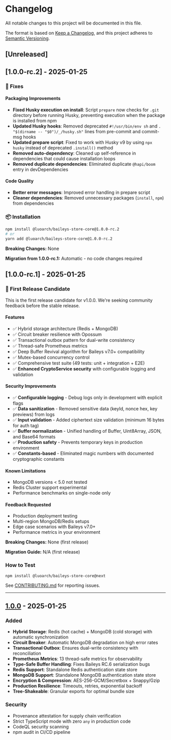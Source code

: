 # Changelog

All notable changes to this project will be documented in this file.

The format is based on [Keep a Changelog](https://keepachangelog.com/en/1.0.0/),
and this project adheres to [Semantic Versioning](https://semver.org/spec/v2.0.0.html).

## [Unreleased]

## [1.0.0-rc.2] - 2025-01-25

### 🔧 Fixes

#### Packaging Improvements

- **Fixed Husky execution on install**: Script `prepare` now checks for `.git` directory before running Husky, preventing execution when the package is installed from npm
- **Updated Husky hooks**: Removed deprecated `#!/usr/bin/env sh` and `. "$(dirname -- "$0")/_/husky.sh"` lines from pre-commit and commit-msg hooks
- **Updated prepare script**: Fixed to work with Husky v9 by using `npx husky` instead of deprecated `.install()` method
- **Removed auto-dependency**: Cleaned up self-reference in dependencies that could cause installation loops
- **Removed duplicate dependencies**: Eliminated duplicate `@hapi/boom` entry in devDependencies

#### Code Quality

- **Better error messages**: Improved error handling in prepare script
- **Cleaner dependencies**: Removed unnecessary packages (`install`, `npm`) from dependencies

### 📦 Installation

```bash
npm install @luoarch/baileys-store-core@1.0.0-rc.2
# or
yarn add @luoarch/baileys-store-core@1.0.0-rc.2
```

**Breaking Changes:** None

**Migration from 1.0.0-rc.1:** Automatic - no code changes required

## [1.0.0-rc.1] - 2025-01-25

### 🎉 First Release Candidate

This is the first release candidate for v1.0.0. We're seeking community feedback before the stable release.

#### Features

- ✅ Hybrid storage architecture (Redis + MongoDB)
- ✅ Circuit breaker resilience with Opossum
- ✅ Transactional outbox pattern for dual-write consistency
- ✅ Thread-safe Prometheus metrics
- ✅ Deep Buffer Revival algorithm for Baileys v7.0+ compatibility
- ✅ Mutex-based concurrency control
- ✅ Comprehensive test suite (49 tests: unit + integration + E2E)
- ✅ **Enhanced CryptoService security** with configurable logging and validation

#### Security Improvements

- ✅ **Configurable logging** - Debug logs only in development with explicit flags
- ✅ **Data sanitization** - Removed sensitive data (keyId, nonce hex, key previews) from logs
- ✅ **Input validation** - Added ciphertext size validation (minimum 16 bytes for auth tag)
- ✅ **Buffer normalization** - Unified handling of Buffer, Uint8Array, JSON, and Base64 formats
- ✅ **Production safety** - Prevents temporary keys in production environment
- ✅ **Constants-based** - Eliminated magic numbers with documented cryptographic constants

#### Known Limitations

- MongoDB versions < 5.0 not tested
- Redis Cluster support experimental
- Performance benchmarks on single-node only

#### Feedback Requested

- Production deployment testing
- Multi-region MongoDB/Redis setups
- Edge case scenarios with Baileys v7.0+
- Performance metrics in your environment

**Breaking Changes:** None (first release)

**Migration Guide:** N/A (first release)

### How to Test

```
npm install @luoarch/baileys-store-core@next
```

See [CONTRIBUTING.md](./CONTRIBUTING.md) for reporting issues.

---

## [1.0.0] - 2025-01-25

### Added

- **Hybrid Storage**: Redis (hot cache) + MongoDB (cold storage) with automatic synchronization
- **Circuit Breaker**: Automatic MongoDB degradation on high error rates
- **Transactional Outbox**: Ensures dual-write consistency with reconciliation
- **Prometheus Metrics**: 13 thread-safe metrics for observability
- **Type-Safe Buffer Handling**: Fixes Baileys RC.6 serialization bugs
- **Redis Support**: Standalone Redis authentication state store
- **MongoDB Support**: Standalone MongoDB authentication state store
- **Encryption & Compression**: AES-256-GCM/Secretbox + Snappy/Gzip
- **Production Resilience**: Timeouts, retries, exponential backoff
- **Tree-Shakeable**: Granular exports for optimal bundle size

### Security

- Provenance attestation for supply chain verification
- Strict TypeScript mode with zero `any` in production code
- CodeQL security scanning
- npm audit in CI/CD pipeline

[1.0.0]: https://github.com/luoarch/baileys-store-core/releases/tag/v1.0.0
